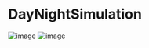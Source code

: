 # DayNightSimulation

![image](https://user-images.githubusercontent.com/42411943/176268580-9a377948-f642-4c51-92e5-d9ecac564709.png)
![image](https://user-images.githubusercontent.com/42411943/176268599-f666ed54-1e3a-4648-9d48-c385bfacb085.png)
